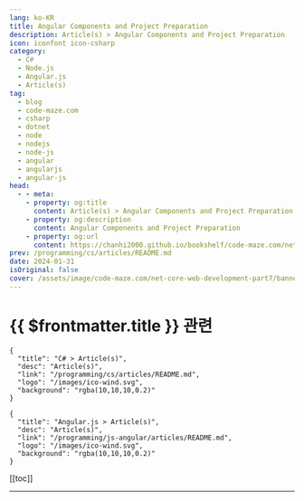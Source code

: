 ```yaml
---
lang: ko-KR
title: Angular Components and Project Preparation
description: Article(s) > Angular Components and Project Preparation
icon: iconfont icon-csharp
category: 
  - C#
  - Node.js
  - Angular.js
  - Article(s)
tag: 
  - blog
  - code-maze.com
  - csharp
  - dotnet
  - node
  - nodejs
  - node-js
  - angular
  - angularjs
  - angular-js
head:  
  - - meta:
    - property: og:title
      content: Article(s) > Angular Components and Project Preparation
    - property: og:description
      content: Angular Components and Project Preparation
    - property: og:url
      content: https://chanhi2000.github.io/bookshelf/code-maze.com/net-core-web-development-part7.html
prev: /programming/cs/articles/README.md
date: 2024-01-31
isOriginal: false
cover: /assets/image/code-maze.com/net-core-web-development-part7/banner.png
---
```


# {{ $frontmatter.title }} 관련

```component VPCard
{
  "title": "C# > Article(s)",
  "desc": "Article(s)",
  "link": "/programming/cs/articles/README.md",
  "logo": "/images/ico-wind.svg",
  "background": "rgba(10,10,10,0.2)"
}
```

```component VPCard
{
  "title": "Angular.js > Article(s)",
  "desc": "Article(s)",
  "link": "/programming/js-angular/articles/README.md",
  "logo": "/images/ico-wind.svg",
  "background": "rgba(10,10,10,0.2)"
}
```

[[toc]]

---

<SiteInfo
  name="Angular Components and Project Preparation"
  desc="This part is focused on the Angular project preparation and Angular components as well as installing and registering the third party libraries."
  url="https://code-maze.com/net-core-web-development-part7/"
  logo="/assets/image/code-maze.com/favicon.png"
  preview="/assets/image/code-maze.com/net-core-web-development-part7/banner.png"/>

<!-- TODO: 작성 -->
